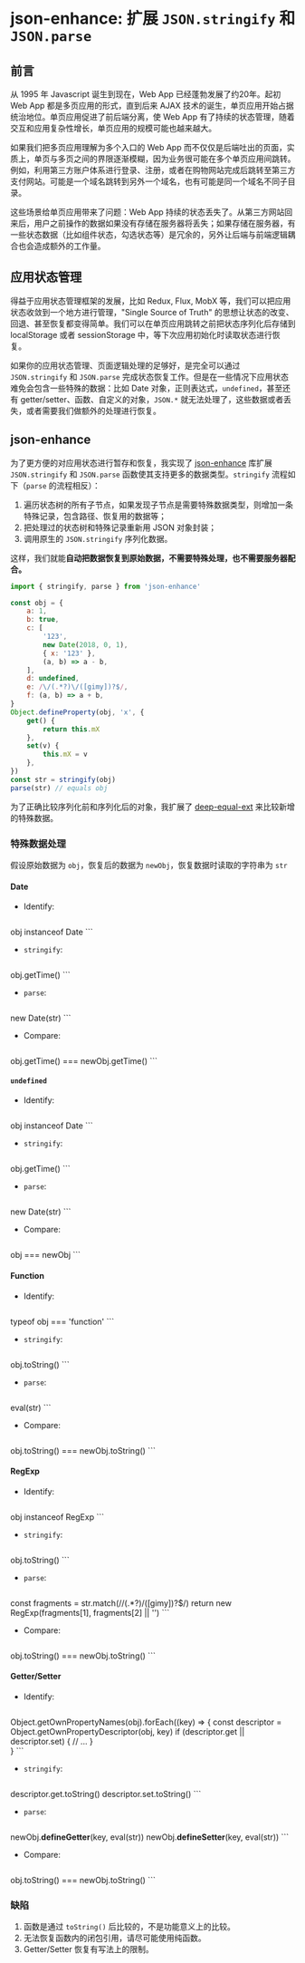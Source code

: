 # json-enhance: 扩展 `JSON.stringify` 和 `JSON.parse`

## 前言

从 1995 年 Javascript 诞生到现在，Web App 已经蓬勃发展了约20年。起初 Web App 都是多页应用的形式，直到后来 AJAX 技术的诞生，单页应用开始占据统治地位。单页应用促进了前后端分离，使 Web App 有了持续的状态管理，随着交互和应用复杂性增长，单页应用的规模可能也越来越大。

如果我们把多页应用理解为多个入口的 Web App 而不仅仅是后端吐出的页面，实质上，单页与多页之间的界限逐渐模糊，因为业务很可能在多个单页应用间跳转。例如，利用第三方账户体系进行登录、注册，或者在购物网站完成后跳转至第三方支付网站。可能是一个域名跳转到另外一个域名，也有可能是同一个域名不同子目录。

这些场景给单页应用带来了问题：Web App 持续的状态丢失了。从第三方网站回来后，用户之前操作的数据如果没有存储在服务器将丢失；如果存储在服务器，有一些状态数据（比如组件状态，勾选状态等）是冗余的，另外让后端与前端逻辑耦合也会造成额外的工作量。

## 应用状态管理

得益于应用状态管理框架的发展，比如 Redux, Flux, MobX 等，我们可以把应用状态收敛到一个地方进行管理，"Single Source of Truth" 的思想让状态的改变、回退、甚至恢复都变得简单。我们可以在单页应用跳转之前把状态序列化后存储到 localStorage 或者 sessionStorage 中，等下次应用初始化时读取状态进行恢复。

如果你的应用状态管理、页面逻辑处理的足够好，是完全可以通过 `JSON.stringify` 和 `JSON.parse` 完成状态恢复工作。但是在一些情况下应用状态难免会包含一些特殊的数据：比如 Date 对象，正则表达式，`undefined`，甚至还有 getter/setter、函数、自定义的对象，`JSON.*` 就无法处理了，这些数据或者丢失，或者需要我们做额外的处理进行恢复。

## json-enhance

为了更方便的对应用状态进行暂存和恢复，我实现了 [json-enhance](https://github.com/swenyang/json-ext) 库扩展 `JSON.stringify` 和 `JSON.parse` 函数使其支持更多的数据类型。`stringify` 流程如下（`parse` 的流程相反）：

1. 遍历状态树的所有子节点，如果发现子节点是需要特殊数据类型，则增加一条特殊记录，包含路径、恢复用的数据等；
2. 把处理过的状态树和特殊记录重新用 JSON 对象封装；
3. 调用原生的 `JSON.stringify` 序列化数据。

这样，我们就能**自动把数据恢复到原始数据，不需要特殊处理，也不需要服务器配合。**

```js
import { stringify, parse } from 'json-enhance'

const obj = {
    a: 1,
    b: true,
    c: [
        '123',
        new Date(2018, 0, 1),
        { x: '123' },
        (a, b) => a - b,
    ],
    d: undefined,
    e: /\/(.*?)\/([gimy])?$/,
    f: (a, b) => a + b,
}
Object.defineProperty(obj, 'x', {
    get() {
        return this.mX
    },
    set(v) {
        this.mX = v
    },
})
const str = stringify(obj)
parse(str) // equals obj
```

为了正确比较序列化前和序列化后的对象，我扩展了 [deep-equal-ext](https://github.com/swenyang/deep-equal-ext) 来比较新增的特殊数据。

### 特殊数据处理

假设原始数据为 `obj`，恢复后的数据为 `newObj`，恢复数据时读取的字符串为 `str`

#### Date

- Identify:

    ```js
obj instanceof Date
    ```
    
- `stringify`:

    ```js
obj.getTime()
    ```

- `parse`:

    ```js
new Date(str)
    ```
    
- Compare:

    ```js
obj.getTime() === newObj.getTime()
    ```
    
#### `undefined`    

- Identify:

    ```js
obj instanceof Date
    ```
    
- `stringify`:

    ```js
obj.getTime()
    ```

- `parse`:

    ```js
new Date(str)
    ```
    
- Compare:

    ```js
obj === newObj
    ```
    
#### Function    

- Identify:

    ```js
typeof obj === 'function'
    ```
    
- `stringify`:

    ```js
obj.toString()
    ```

- `parse`:

    ```js
eval(str)
    ```
    
- Compare:

    ```js
obj.toString() === newObj.toString()
    ```
    
#### RegExp    

- Identify:

    ```js
obj instanceof RegExp
    ```
    
- `stringify`:

    ```js
obj.toString()
    ```

- `parse`:

    ```js
const fragments = str.match(/\/(.*?)\/([gimy])?$/)
return new RegExp(fragments[1], fragments[2] || '')
    ```
    
- Compare:

    ```js
obj.toString() === newObj.toString()
    ```
    
#### Getter/Setter    

- Identify:

    ```js
Object.getOwnPropertyNames(obj).forEach((key) => {
    const descriptor = Object.getOwnPropertyDescriptor(obj, key) 
    if (descriptor.get || descriptor.set) {
        // ...
    }  
}
    ```
    
- `stringify`:

    ```js
descriptor.get.toString()
descriptor.set.toString()
    ```

- `parse`:

    ```js
newObj.__defineGetter__(key, eval(str))
newObj.__defineSetter__(key, eval(str))
    ```
    
- Compare:

    ```js
obj.toString() === newObj.toString()
    ```

### 缺陷

1. 函数是通过 `toString()` 后比较的，不是功能意义上的比较。
2. 无法恢复函数内的闭包引用，请尽可能使用纯函数。
3. Getter/Setter 恢复有写法上的限制。
